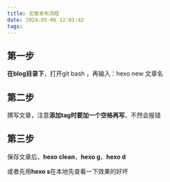 ```yaml
---
title: 文章发布流程
date: 2024-05-06 12:01:42
tags: 
---
```

## 第一步
**在blog目录下**，打开git bash ，再输入：hexo new 文章名
## 第二步
撰写文章，注意**添加tag时要加一个空格再写**，不然会报错
## 第三步
保存文章后，**hexo clean**，**hexo g**，**hexo d**

或者先用**hexo s**在本地先查看一下效果的好坏

